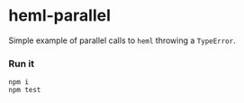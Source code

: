# heml-parallel

Simple example of parallel calls to `heml` throwing a `TypeError`.

### Run it
```
npm i
npm test
```
